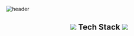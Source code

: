![header](https://capsule-render.vercel.app/api?type=Slice&color=ffffcc&height=300&section=header&text=HanGyul%20Kang&fontSize=80)
<br>
<h2 align="center">
    <img src="https://img.icons8.com/external-parzival-1997-outline-color-parzival-1997/25/000000/external-technology-renewable-energy-parzival-1997-outline-color-parzival-1997.png"/>
        Tech Stack
    <img src="https://img.icons8.com/external-parzival-1997-outline-color-parzival-1997/25/000000/external-technology-renewable-energy-parzival-1997-outline-color-parzival-1997.png"/>
</h2>
<br>
<div align="center">
    <img src="https://img.shields.io/badge/GitHub-181717?logo=GitHub&style=flat-square&logoColor=white" alt="">
</div>

<div align="center">
    <img src="https://img.shields.io/badge/Java-007396?logo=java&style=flat-square&logoColor=white" alt="">
    <img src="https://img.shields.io/badge/HTML5-E34F26?logo=html5&style=flat-square&logoColor=white" alt="">
    <img src="https://img.shields.io/badge/JavaScript-F7DF1E?logo=javascript&style=flat-square&logoColor=white" alt="">
    <img src="https://img.shields.io/badge/jQuery-0769AD?logo=jQuery&style=flat-square&logoColor=white" alt="">
    <img src="https://img.shields.io/badge/Oracle-F80000?logo=Oracle&style=flat-square&logoColor=white" alt="">
</div>

<div align="center">
    <img src="https://img.shields.io/badge/Spring-6DB33F?logo=Spring&style=flat-square&logoColor=white" alt="">
    <img src="https://img.shields.io/badge/SpringBoot-6DB33F?logo=SpringBoot&style=flat-square&logoColor=white" alt="">
    <img src="https://img.shields.io/badge/Eclipse IDE-2C2255?logo=Eclipse&style=flat-square&logoColor=white" alt="">
    <img src="https://img.shields.io/badge/IntelliJ IDEA-000000?logo=IntelliJIDEA&style=flat-square&logoColor=white" alt="">    
</div>


<br>
<br>

<img src="https://photos.app.goo.gl/LvXWaA2dNqBwLN3g9" alt="">
